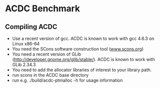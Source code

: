 ACDC Benchmark
==============


Compiling ACDC
--------------
* Use a recent version of gcc. ACDC is known to work with gcc 4.6.3 on Linux x86-64
* You need the SCons software construction tool (www.scons.org)
* You need a recent version of GLib (http://developer.gnome.org/glib/stable/). ACDC is known to work with GLib 2.34.3
* You need to add the allocator libraries of interest to your library path.
* run scons in the ACDC base directory
* run e.g. ./build/acdc-ptmalloc -h for usage information

